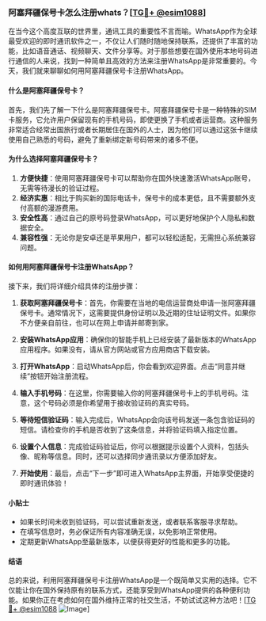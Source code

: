 ### 阿塞拜疆保号卡怎么注册whats？[[TG💪+ @esim1088](https://t.me/s/esim1088)]

在当今这个高度互联的世界里，通讯工具的重要性不言而喻。WhatsApp作为全球最受欢迎的即时通讯软件之一，不仅让人们随时随地保持联系，还提供了丰富的功能，比如语音通话、视频聊天、文件分享等。对于那些想要在国外使用本地号码进行通信的人来说，找到一种简单且高效的方法来注册WhatsApp是非常重要的。今天，我们就来聊聊如何用阿塞拜疆保号卡注册WhatsApp。

#### 什么是阿塞拜疆保号卡？

首先，我们先了解一下什么是阿塞拜疆保号卡。阿塞拜疆保号卡是一种特殊的SIM卡服务，它允许用户保留现有的手机号码，即使更换了手机或者运营商。这种服务非常适合经常出国旅行或者长期居住在国外的人士，因为他们可以通过这张卡继续使用自己熟悉的号码，避免了重新绑定新号码带来的诸多不便。

#### 为什么选择阿塞拜疆保号卡？

1. **方便快捷**：使用阿塞拜疆保号卡可以帮助你在国外快速激活WhatsApp账号，无需等待漫长的验证过程。
2. **经济实惠**：相比于购买新的国际电话卡，保号卡的成本更低，且不需要额外支付高额的漫游费用。
3. **安全性高**：通过自己的原号码登录WhatsApp，可以更好地保护个人隐私和数据安全。
4. **兼容性强**：无论你是安卓还是苹果用户，都可以轻松适配，无需担心系统兼容问题。

#### 如何用阿塞拜疆保号卡注册WhatsApp？

接下来，我们将详细介绍具体的注册步骤：

1. **获取阿塞拜疆保号卡**：首先，你需要在当地的电信运营商处申请一张阿塞拜疆保号卡。通常情况下，这需要提供身份证明以及近期的住址证明文件。如果你不方便亲自前往，也可以在网上申请并邮寄到家。

2. **安装WhatsApp应用**：确保你的智能手机上已经安装了最新版本的WhatsApp应用程序。如果没有，请从官方网站或官方应用商店下载安装。

3. **打开WhatsApp**：启动WhatsApp后，你会看到欢迎界面。点击“同意并继续”按钮开始注册流程。

4. **输入手机号码**：在这里，你需要输入你的阿塞拜疆保号卡上的手机号码。注意，这个号码必须是你希望用于接收验证码的真实号码。

5. **等待短信验证码**：输入完成后，WhatsApp会向该号码发送一条包含验证码的短信。请检查你的手机是否收到了这条信息，并将验证码填入指定位置。

6. **设置个人信息**：完成验证码验证后，你可以根据提示设置个人资料，包括头像、昵称等信息。同时，还可以选择同步通讯录以方便添加好友。

7. **开始使用**：最后，点击“下一步”即可进入WhatsApp主界面，开始享受便捷的即时通讯体验！

#### 小贴士

- 如果长时间未收到验证码，可以尝试重新发送，或者联系客服寻求帮助。
- 在填写信息时，务必保证所有内容准确无误，以免影响正常使用。
- 定期更新WhatsApp至最新版本，以便获得更好的性能和更多的功能。

#### 结语

总的来说，利用阿塞拜疆保号卡注册WhatsApp是一个既简单又实用的选择。它不仅能让你在国外保持原有的联系方式，还能享受到WhatsApp提供的各种便利功能。如果你正在考虑如何在国外维持正常的社交生活，不妨试试这种方法吧！[[TG💪+ @esim1088](https://t.me/s/esim1088) ![Image](https://i.postimg.cc/4NQfJmqS/Snipaste-2025-05-13-00-14-12.png)]